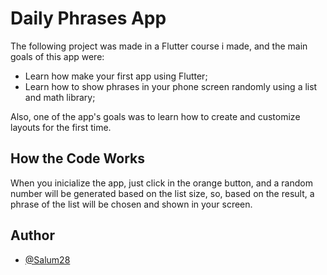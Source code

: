 # Daily Phrases App

The following project was made in a Flutter course i made, and the main goals of this app were:

* Learn how make your first app using Flutter;
* Learn how to show phrases in your phone screen randomly using a list and math library;

Also, one of the app's goals was to learn how to create and customize layouts for the first time.
## How the Code Works

When you inicialize the app, just click in the orange button, and a random number will be generated based on the list size, so, based on the result, a phrase of the list will be chosen and shown in your screen.
## Author

- [@Salum28](https://github.com/Salum28)
